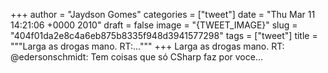 
+++
author = "Jaydson Gomes"
categories = ["tweet"]
date = "Thu Mar 11 14:21:06 +0000 2010"
draft = false
image = "{TWEET_IMAGE}"
slug = "404f01da2e8c4a6eb875b8335f948d3941577298"
tags = ["tweet"]
title = """Larga as drogas mano. RT:..."""
+++
Larga as drogas mano. RT: @edersonschmidt: Tem coisas que só CSharp faz por voce...
